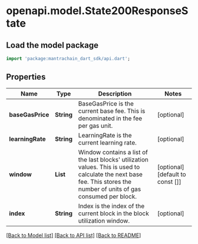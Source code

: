# openapi.model.State200ResponseState

## Load the model package
```dart
import 'package:mantrachain_dart_sdk/api.dart';
```

## Properties
Name | Type | Description | Notes
------------ | ------------- | ------------- | -------------
**baseGasPrice** | **String** | BaseGasPrice is the current base fee. This is denominated in the fee per gas unit. | [optional] 
**learningRate** | **String** | LearningRate is the current learning rate. | [optional] 
**window** | **List<String>** | Window contains a list of the last blocks' utilization values. This is used to calculate the next base fee. This stores the number of units of gas consumed per block. | [optional] [default to const []]
**index** | **String** | Index is the index of the current block in the block utilization window. | [optional] 

[[Back to Model list]](../README.md#documentation-for-models) [[Back to API list]](../README.md#documentation-for-api-endpoints) [[Back to README]](../README.md)


